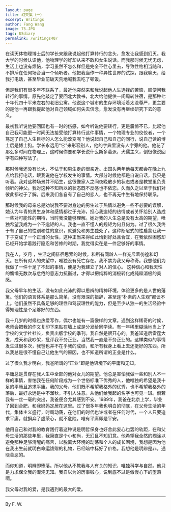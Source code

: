```yaml
---
layout: page
title: 幻灭集（一）
excerpt: Writings
author: Fang Wang
image: 75.JPG
tags: USdiary
permalink: /writings40/
---
```


在读天体物理博士后的学长来跟我说起他打算转行的念头，愈发让我感到幻灭。我大学的时候认识他，他物理学的好却从来不敢和女生说话。而我那时候无忧无虑，生活上也没有烦恼，学习虽然不怎么样但是完全不往心里去，导致性格相当随和，不排斥在任何场合当一个倾听者。他把我当作一种异性世界的试探，跟我聊天，给我打电话，甚至毕业前破天荒地喊我去吃了顿饭。

但是我们有很多年不联系了，最近他突然来和我说起他人生选择的苦恼，顺便问我转行的事情。原先他敲定了要回北大教书，北大给他提供一间周转住宿，是那种七十年代四十平米左右的老旧公寓。他说这个城市的生存环境活着太没尊严，更主要的是他一再跟我提起他对自己领域如何失去信念，愈发没有再继续研究下去的意义。

最初我听说他要回国也有一时的伤感，如今听说他要转行，更是震惊不已，比起他自己我可能更一时间无法接受他打算转行这件事情，一个物理专业的佼佼者，一个笃定了自己人生目标的人怎么能改变呢？他说起自己和自己的同行，说自己读的博士后是博士狗。学长永远用“它”来形容别人，他的字典里没有人字旁的他。他花了那么多时间在物理上，这时候你要和学长说什么斯多葛派，犬儒主义，倒很像说回字有四种写法了。

那时候我还没有长大，不怯于和男生走的很亲近。出国头两年他每天都会在晚上九点给我打电话，跟我说他在学校发生的事情。大部分时候他都是自说自话，我只是听着。我对这种场景并不陌生，这很像家人之间夜晚散步的状态或者是教堂里负责倾听的神父。我对这种不知所以的状态既不反感也不依恋。久而久之以至于我们对彼此都过于了解。后来我们各自有了自己的恋人，也不再无中生有地保持联系。

那时候我的母亲总是劝说我不要对身边的男生过于热情以避免一些不必要的误解，她认为年青的男生身体和感情都过于充沛，担心我逾矩的热情或者关怀给别人造成一些对可能性的期待，当时我没能够理解。她对我的人生总是没有太高的期望，唯独希望我成为一个不逾矩的人。我也一直不懂人的规矩为何且何为。过了很久我终于有了自己的性别和性的意识，就避免和男生独处了。这种断层式的性启蒙让我一下子变成了一个正当的女性，这种正当来得如此恰到好处且合宜，在我依然困惑却已经开始学着践行隐忍和苦修的时期，我觉得实在是一件足够好的事情。

我在人，岁月 ，生活之间徘徊思索的时候，和所有同龄人一样充斥着彷徨和幻灭。在所有对人的失望中，唯独没有死亡存在。我不禁为我父母称奇。我想他们为我做了一件十足了不起的事情，便是为我建立了对人的信心。 这种信心和我天性的慵懒无数次与怠倦的意志力抗衡过，才得以把纯粹的消极转化成纯粹消极的美感。

我父母早年的生活，没有如此充沛的得以思辨的精神环境，体验更多的是人世的藩篱。他们的语言体系是那么简单，没有艰深的措辞，甚至连“朴素的人生观”都谈不上。他们虽然不具备足够的理性和驾驭理性的能力，但是至少从独一的生活经验中得知理性是个足够好的东西。

我十几岁的时候也热爱写作，偶尔也能有一篇像样的文章。遇到这样稀奇的时候，老师会把我的作文复印下来贴在墙上或是分发给同学读。有一年稀里糊涂地当上了学校的文学社社长，负责出版学校的季刊。我自然是很开心的。我爸知道后雷霆大发，成天和我吵架，批评我不务正业。当然我一直是不务正业的。这样类似的事情发生过很多次，我爸也并不在乎我的成绩，和所有我身上看上去还挺好的东西。所以我总是很不懂自己让他生气的原因，也不知道所谓的正业是什么。

过了很久我才明白，我爸所谓的“正业”即是他语境下的平庸和无知。

平庸总是贯穿在我人生中全部的他对女儿的期望。他总是害怕我做一些和别人不一样的事情，害怕我在任何阶段成为一个世俗标准下优秀的人，他唯独的希望是我十足的平庸且追求平庸。我的父母，他们既不希望我格外的优秀，也不希望我格外的落后，最好永远是中不溜秋，不引人注意。从他们给我起的名字也可见一斑。倘若我有一丝一毫的突出，我爸便会尤其感到不安。1989年，我爸在北京上学，毕业了回到合肥，和我妈妈定居在这里。过了很多年我也明白的彻底，在父母生活的年代，集体主义盛行，时局动荡，在他们的时代也许或者在任何时代，一个人只要追求平庸，就摒弃了虚荣心，就不危险。唯有平庸即是平安。

他用自己和对我的教育践行着这种说是明哲保身也好舍此妄心也罢的轨距，在和父母生活的那些年里，我简直是个小和尚，无幻且不知幻意。他希望我全然的糊涂以避免那种足够清醒的痛苦，以脱离大环境的动荡和个人的成长困境，我想是因为他在我出生前就明白命运馈赠的礼物，已经暗中标好了价格。我想他是明辨是非，通晓善恶的。

而你知道，明辨即堕落。所以他从不教我与人有关的知识，唯独科学与自然。他只是力求保全我的混沌无知。我自以为的历事锻心，说到底不过是傲慢心下的堕落啊。

我父母对我的爱，是我遇到的最大的爱。



****

By F. W. 
